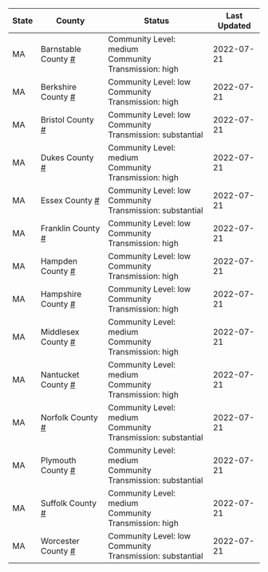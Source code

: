 State | County | Status | Last Updated
--- | --- | --- | --- 
MA | Barnstable County <a href="#barnstable_county">#</a> | <a name="barnstable_county"></a>Community Level: medium<br/>Community Transmission: high | 2022-07-21
MA | Berkshire County <a href="#berkshire_county">#</a> | <a name="berkshire_county"></a>Community Level: low<br/>Community Transmission: high | 2022-07-21
MA | Bristol County <a href="#bristol_county">#</a> | <a name="bristol_county"></a>Community Level: low<br/>Community Transmission: substantial | 2022-07-21
MA | Dukes County <a href="#dukes_county">#</a> | <a name="dukes_county"></a>Community Level: medium<br/>Community Transmission: high | 2022-07-21
MA | Essex County <a href="#essex_county">#</a> | <a name="essex_county"></a>Community Level: low<br/>Community Transmission: substantial | 2022-07-21
MA | Franklin County <a href="#franklin_county">#</a> | <a name="franklin_county"></a>Community Level: low<br/>Community Transmission: high | 2022-07-21
MA | Hampden County <a href="#hampden_county">#</a> | <a name="hampden_county"></a>Community Level: low<br/>Community Transmission: high | 2022-07-21
MA | Hampshire County <a href="#hampshire_county">#</a> | <a name="hampshire_county"></a>Community Level: low<br/>Community Transmission: high | 2022-07-21
MA | Middlesex County <a href="#middlesex_county">#</a> | <a name="middlesex_county"></a>Community Level: medium<br/>Community Transmission: high | 2022-07-21
MA | Nantucket County <a href="#nantucket_county">#</a> | <a name="nantucket_county"></a>Community Level: medium<br/>Community Transmission: high | 2022-07-21
MA | Norfolk County <a href="#norfolk_county">#</a> | <a name="norfolk_county"></a>Community Level: medium<br/>Community Transmission: substantial | 2022-07-21
MA | Plymouth County <a href="#plymouth_county">#</a> | <a name="plymouth_county"></a>Community Level: medium<br/>Community Transmission: substantial | 2022-07-21
MA | Suffolk County <a href="#suffolk_county">#</a> | <a name="suffolk_county"></a>Community Level: medium<br/>Community Transmission: high | 2022-07-21
MA | Worcester County <a href="#worcester_county">#</a> | <a name="worcester_county"></a>Community Level: low<br/>Community Transmission: substantial | 2022-07-21
